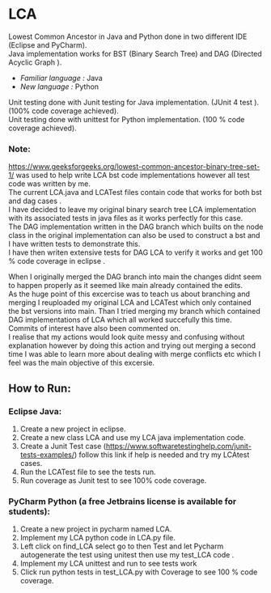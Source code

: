 # LCA
Lowest Common Ancestor in Java and Python done in two different IDE (Eclipse and PyCharm). <br/>
Java implementation works for BST (Binary Search Tree) and DAG (Directed Acyclic Graph ).

- *Familiar language :* Java
- *New language :* Python 

Unit testing done with Junit testing for Java implementation. (JUnit 4 test ). (100% code coverage achieved). <br/>
Unit testing done with unittest for Python implementation. (100 % code coverage achieved).

### Note:
https://www.geeksforgeeks.org/lowest-common-ancestor-binary-tree-set-1/ was used to help write LCA bst code implementations however all test code was written by me.<br/>
The current LCA.java and LCATest files contain code that works for both bst and dag cases .<br/>
I have decided to leave my original binary search tree LCA implementation with its associated tests in java files as it works perfectly for this case.<br/>
The DAG implementation written in the DAG branch which builts on the node class in the original implementation can also be used to construct a bst and I have written tests to demonstrate this.<br/>
I have then writen extensive tests for DAG LCA to verify it works and get 100 % code coverage in eclipse .<br/>


When I originally merged the DAG branch into main the changes didnt seem to happen properly as it seemed like main already contained the edits.<br/>
As the huge point of this excercise was to teach us about branching and merging I reuploaded my original LCA and LCATest  which only contained the bst versions into main. Than I tried merging my branch which contained DAG implementations of LCA which all worked succefully this time.<br/>
Commits of interest have also been commented on. <br/>
I realise that my actions would look quite messy and confusing without explanation however by doing this action and trying out merging a second time I was able to learn more about dealing with merge conflicts etc which I feel was the main objective of this excersie.


## How to Run:

### Eclipse Java:
1. Create a new project in eclipse. 
2. Create a new class LCA and use my LCA java implementation code.
3. Create a Junit Test case (https://www.softwaretestinghelp.com/junit-tests-examples/) follow this link if help is needed and try my LCAtest cases.
4. Run the LCATest file to see the tests run.
1. Run coverage as Junit test to see 100% code coverage.

### PyCharm Python (a free Jetbrains license is available for students):
1. Create a new project in pycharm named LCA.
1. Implement my LCA python code in LCA.py file.
1. Left click on find_LCA select go to then Test and let Pycharm autogenerate the test using unitest then use my test_LCA code .
1. Implement my LCA unittest and run to see tests work
1. Click run python tests in test_LCA.py with Coverage to see 100 % code coverage. 







